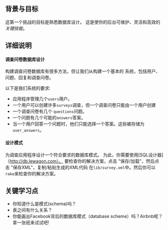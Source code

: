 ## 背景与目标

这第一个挑战的目标是熟悉数据库设计。
这是使你的后台可维护、灵活和高效的*关键技能*。

## 详细说明

#### 调查问卷数据库设计

构建调查问卷数据库有很多方法，但让我们从构建一个基本的
系统，包括用户、问题、回复和调查问卷。

以下是我们系统的要求:

- 应用程序管理几个`users`用户。
- 一个用户可以创建许多`surveys`调查，但一个调查问卷只能由一个用户创建
- 一个调查问卷有几个 `questions`问题。
- 一个问题有几个可能的`answers`答案。
- 当一个用户回答一个问题时，他们只能选择一个答案。这些被存储为`user_answers`。

#### 设计模式

为调查应用程序设计一个符合要求的数据库模式。
为此，你需要使用[SQL设计器]（http://db.lewagon.com）。
要检查你的解决方案，点击 "保存/加载"，然后点击 "保存XML"，复制/粘贴生成的XML代码
在`lib/survey.xml`中。然后你可以`rake`来检查你的解决方案。

## 关键学习点

- 你知道什么是模式(schema)吗？
- 表之间有什么关系？
- 你能画出Facebook背后的数据库模式（database scheme）吗？Airbnb呢？拿一张纸来试试吧!
